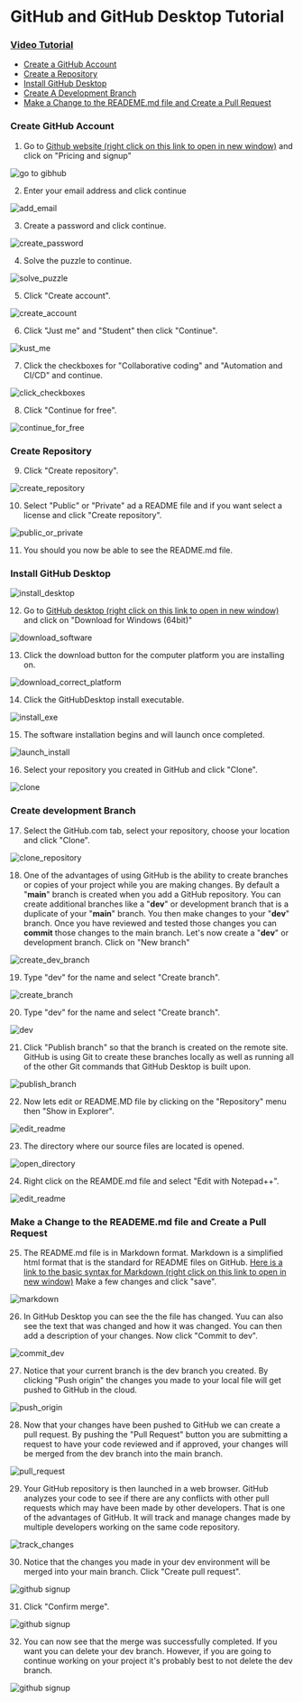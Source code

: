 # GitHub and GitHub Desktop Tutorial

### <a href="https://youtu.be/dWWZtKjGTgU" target="_blank">Video Tutorial</a>

* <a href="#create-github-account">Create a GitHub Account</a>
* <a href="#create-repository">Create a Repository</a>
* <a href="#install-desktop">Install GitHub Desktop</a>
* <a href="#create-dev-branch">Create A Development Branch</a>
* <a href="#pull-request">Make a Change to the READEME.md file and Create a Pull Request</a>


### <a id="user-content-create-github-account" class="anchor" aria-hidden="true" href="#create-github-account"></a>Create GitHub Account
1. Go to <a href="https://github.com" target="_blank">Github website (right click on this link to open in new window)</a> and click on "Pricing and signup"

![go to gibhub](images/gh1.png)

2. Enter your email address and click continue

![add_email](images/gh2.png)

3. Create a password and click continue.

![create_password](images/gh3.png)

4. Solve the puzzle to continue.

![solve_puzzle](images/gh4.png)

5. Click "Create account".

![create_account](images/gh5.png)

6. Click "Just me" and "Student" then click "Continue".

![kust_me](images/gh6.png)

7. Click the checkboxes for "Collaborative coding" and "Automation and CI/CD" and continue.

![click_checkboxes](images/gh8.png)

8. Click "Continue for free".

![continue_for_free](images/gh9.png)

### <a id="user-content-create-create-repository" class="anchor" aria-hidden="true" href="#create-create-repository"></a>Create Repository

9. Click "Create repository".

![create_repository](images/gh10.png)

10. Select "Public" or "Private" ad a README file and if you want select a license and click "Create repository".

![public_or_private](images/gh11.png)

11. You should you now be able to see the README.md file.

### <a id="user-content-install-desktop" class="anchor" aria-hidden="true" href="#install-desktop"></a>Install GitHub Desktop

![install_desktop](images/gh12.png)

12. Go to <a href="https://desktop.github.com" target="_blank">GitHub desktop (right click on this link to open in new window)</a> and click on "Download for Windows (64bit)"

![download_software](images/gh13.png)

13. Click the download button for the computer platform you are installing on.

![download_correct_platform](images/gh14.png)

14. Click the GitHubDesktop install executable.

![install_exe](images/gh15.png)

15. The software installation begins and will launch once completed.

![launch_install](images/gh16.png)

16. Select your repository you created in GitHub and click "Clone".

![clone](images/gh17.png)

### <a id="user-content-create-dev-branch" class="anchor" aria-hidden="true" href="#create-dev-branch"></a>Create development Branch


17. Select the GitHub.com tab, select your repository, choose your location and click "Clone".

![clone_repository](images/gh18.png)

18. One of the advantages of using GitHub is the ability to create branches or copies of your project while you are making
 changes. By default a "<strong>main</strong>" branch is created when you add a GitHub repository. You can create additional branches 
like a "<strong>dev</strong>" or development branch that is a duplicate of your "<strong>main</strong>" branch. 
You then make changes to your "<strong>dev</strong>" branch. 
Once you have reviewed and tested those changes you can <strong>commit</strong>
those changes to the main branch. Let's now create a "<strong>dev</strong>" or development branch. Click on "New branch"

![create_dev_branch](images/gh19.png)

19. Type "dev" for the name and select "Create branch".

![create_branch](images/gh20.png)

20. Type "dev" for the name and select "Create branch".

![dev](images/gh20.png)

21. Click "Publish branch" so that the branch is created on the remote site. GitHub is using Git to create these branches 
locally as well as running all of the other Git commands that GitHub Desktop is built upon. 

![publish_branch](images/gh22.png)

22. Now lets edit or README.MD file by clicking on the "Repository" menu then "Show in Explorer".

![edit_readme](images/gh23.png)

23. The directory where our source files are located is opened.

![open_directory](images/gh25.png)

24. Right click on the REAMDE.md file and select "Edit with Notepad++".

![edit_readme](images/gh26.png)

### <a id="user-content-pull-request" class="anchor" aria-hidden="true" href="#pull-request"></a>Make a Change to the READEME.md file and Create a Pull Request


25. The README.md file is in Markdown format. Markdown is a simplified html format that is the standard for README
files on GitHub. 
<a href="https://www.markdownguide.org/basic-syntax/" target="_blank">Here is a link to the basic syntax for Markdown (right click on this link to open in new window)</a>
Make a few changes and click "save".

![markdown](images/gh27.png)

26. In GitHub Desktop you can see the the file has changed. Yuu can also see the text that was changed and how it was
changed. You can then add a description of your changes. Now click "Commit to dev".

![commit_dev](images/gh28.png)

27. Notice that your current branch is the dev branch you created. By clicking "Push origin" the changes you made to your 
local file will get pushed to GitHub in the cloud.

![push_origin](images/gh29.png)

28. Now that your changes have been pushed to GitHub we can create a pull request. By pushing the "Pull Request" button
you are submitting a request to have your code reviewed and if approved, your changes will be merged from the dev branch
into the main branch.

![pull_request](images/gh30.png)

29. Your GitHub repository is then launched in a web browser. GitHub analyzes your code to see if there are any conflicts
with other pull requests which may have been made by other developers. That is one of the advantages of GitHub. It will
track and manage changes made by multiple developers working on the same code repository. 

![track_changes](images/gh31.png)


30. Notice that the changes you made in your dev environment will be merged into your main branch. Click "Create pull request".

![github signup](images/gh32.png)

31. Click "Confirm merge".

![github signup](images/gh33.png)

32. You can now see that the merge was successfully completed. If you want you can delete your dev branch. However, if you
are going to continue working on your project it's probably best to not delete the dev branch.

![github signup](images/gh34.png)








